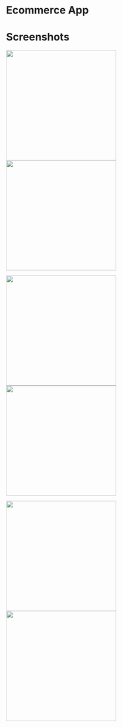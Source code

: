 # Ecommerce App

# Screenshots

<p float="left">
  <img src="https://github.com/anupomm/ecommerce_craftybay/assets/95094496/8160663d-779d-4485-b740-b017f449968a" width="300" />
  <img src="https://github.com/anupomm/ecommerce_craftybay/assets/95094496/e0a3c1e3-67d5-4d78-82c4-71593517cb91" width="300" /> 
</p>

<p float="left">
  <img src="https://github.com/anupomm/ecommerce_craftybay/assets/95094496/39431ca2-14d5-403d-9122-b2fffa202b3b" width="300" />
  <img src="https://github.com/anupomm/ecommerce_craftybay/assets/95094496/abf40eb9-c360-4032-84f7-41ac253aa9bb" width="300" /> 
</p>

<p float="left">
  <img src="https://github.com/anupomm/ecommerce_craftybay/assets/95094496/065e2e7c-b87a-47f6-9d96-b0314b10900f" width="300" />
  <img src="https://github.com/anupomm/ecommerce_craftybay/assets/95094496/ef21cb93-c2ac-4bf7-82b7-20b3c9bfacbf" width="300" /> 
</p>
